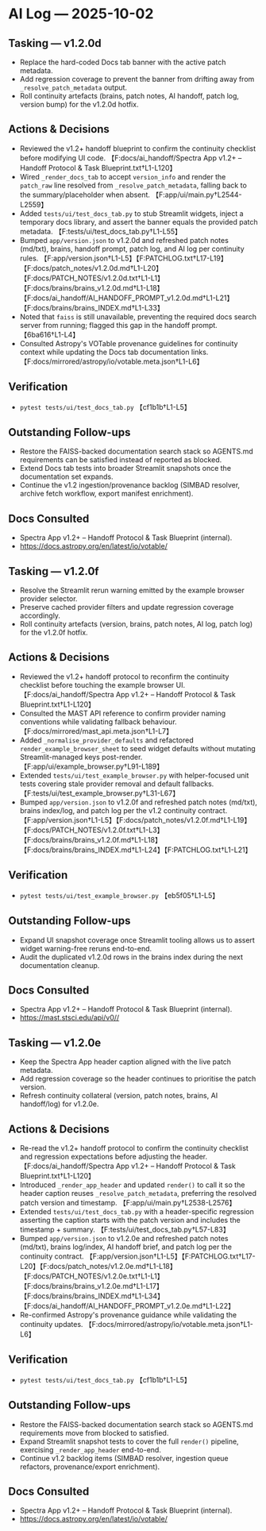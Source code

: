 # AI Log — 2025-10-02

## Tasking — v1.2.0d
- Replace the hard-coded Docs tab banner with the active patch metadata.
- Add regression coverage to prevent the banner from drifting away from `_resolve_patch_metadata` output.
- Roll continuity artefacts (brains, patch notes, AI handoff, patch log, version bump) for the v1.2.0d hotfix.

## Actions & Decisions
- Reviewed the v1.2+ handoff blueprint to confirm the continuity checklist before modifying UI code. 【F:docs/ai_handoff/Spectra App v1.2+ – Handoff Protocol & Task Blueprint.txt†L1-L120】
- Wired `_render_docs_tab` to accept `version_info` and render the `patch_raw` line resolved from `_resolve_patch_metadata`, falling back to the summary/placeholder when absent. 【F:app/ui/main.py†L2544-L2559】
- Added `tests/ui/test_docs_tab.py` to stub Streamlit widgets, inject a temporary docs library, and assert the banner equals the provided patch metadata. 【F:tests/ui/test_docs_tab.py†L1-L55】
- Bumped `app/version.json` to v1.2.0d and refreshed patch notes (md/txt), brains, handoff prompt, patch log, and AI log per continuity rules. 【F:app/version.json†L1-L5】【F:PATCHLOG.txt†L17-L19】【F:docs/patch_notes/v1.2.0d.md†L1-L20】【F:docs/PATCH_NOTES/v1.2.0d.txt†L1-L1】【F:docs/brains/brains_v1.2.0d.md†L1-L18】【F:docs/ai_handoff/AI_HANDOFF_PROMPT_v1.2.0d.md†L1-L21】【F:docs/brains/brains_INDEX.md†L1-L33】
- Noted that `faiss` is still unavailable, preventing the required docs search server from running; flagged this gap in the handoff prompt. 【6ba616†L1-L4】
- Consulted Astropy's VOTable provenance guidelines for continuity context while updating the Docs tab documentation links. 【F:docs/mirrored/astropy/io/votable.meta.json†L1-L6】

## Verification
- `pytest tests/ui/test_docs_tab.py` 【cf1b1b†L1-L5】

## Outstanding Follow-ups
- Restore the FAISS-backed documentation search stack so AGENTS.md requirements can be satisfied instead of reported as blocked.
- Extend Docs tab tests into broader Streamlit snapshots once the documentation set expands.
- Continue the v1.2 ingestion/provenance backlog (SIMBAD resolver, archive fetch workflow, export manifest enrichment).

## Docs Consulted
- Spectra App v1.2+ – Handoff Protocol & Task Blueprint (internal).
- https://docs.astropy.org/en/latest/io/votable/

## Tasking — v1.2.0f
- Resolve the Streamlit rerun warning emitted by the example browser provider selector.
- Preserve cached provider filters and update regression coverage accordingly.
- Roll continuity artefacts (version, brains, patch notes, AI log, patch log) for the v1.2.0f hotfix.

## Actions & Decisions
- Reviewed the v1.2+ handoff protocol to reconfirm the continuity checklist before touching the example browser UI. 【F:docs/ai_handoff/Spectra App v1.2+ – Handoff Protocol & Task Blueprint.txt†L1-L120】
- Consulted the MAST API reference to confirm provider naming conventions while validating fallback behaviour. 【F:docs/mirrored/mast_api.meta.json†L1-L7】
- Added `_normalise_provider_defaults` and refactored `render_example_browser_sheet` to seed widget defaults without mutating Streamlit-managed keys post-render. 【F:app/ui/example_browser.py†L91-L189】
- Extended `tests/ui/test_example_browser.py` with helper-focused unit tests covering stale provider removal and default fallbacks. 【F:tests/ui/test_example_browser.py†L31-L67】
- Bumped `app/version.json` to v1.2.0f and refreshed patch notes (md/txt), brains index/log, and patch log per the v1.2 continuity contract. 【F:app/version.json†L1-L5】【F:docs/patch_notes/v1.2.0f.md†L1-L19】【F:docs/PATCH_NOTES/v1.2.0f.txt†L1-L3】【F:docs/brains/brains_v1.2.0f.md†L1-L18】【F:docs/brains/brains_INDEX.md†L1-L24】【F:PATCHLOG.txt†L1-L21】

## Verification
- `pytest tests/ui/test_example_browser.py` 【eb5f05†L1-L5】

## Outstanding Follow-ups
- Expand UI snapshot coverage once Streamlit tooling allows us to assert widget warning-free reruns end-to-end.
- Audit the duplicated v1.2.0d rows in the brains index during the next documentation cleanup.

## Docs Consulted
- Spectra App v1.2+ – Handoff Protocol & Task Blueprint (internal).
- https://mast.stsci.edu/api/v0//

## Tasking — v1.2.0e
- Keep the Spectra App header caption aligned with the live patch metadata.
- Add regression coverage so the header continues to prioritise the patch version.
- Refresh continuity collateral (version, patch notes, brains, AI handoff/log) for v1.2.0e.

## Actions & Decisions
- Re-read the v1.2+ handoff protocol to confirm the continuity checklist and regression expectations before adjusting the header. 【F:docs/ai_handoff/Spectra App v1.2+ – Handoff Protocol & Task Blueprint.txt†L1-L120】
- Introduced `_render_app_header` and updated `render()` to call it so the header caption reuses `_resolve_patch_metadata`, preferring the resolved patch version and timestamp. 【F:app/ui/main.py†L2538-L2576】
- Extended `tests/ui/test_docs_tab.py` with a header-specific regression asserting the caption starts with the patch version and includes the timestamp + summary. 【F:tests/ui/test_docs_tab.py†L57-L83】
- Bumped `app/version.json` to v1.2.0e and refreshed patch notes (md/txt), brains log/index, AI handoff brief, and patch log per the continuity contract. 【F:app/version.json†L1-L5】【F:PATCHLOG.txt†L17-L20】【F:docs/patch_notes/v1.2.0e.md†L1-L18】【F:docs/PATCH_NOTES/v1.2.0e.txt†L1-L1】【F:docs/brains/brains_v1.2.0e.md†L1-L17】【F:docs/brains/brains_INDEX.md†L1-L34】【F:docs/ai_handoff/AI_HANDOFF_PROMPT_v1.2.0e.md†L1-L22】
- Re-confirmed Astropy's provenance guidance while validating the continuity updates. 【F:docs/mirrored/astropy/io/votable.meta.json†L1-L6】

## Verification
- `pytest tests/ui/test_docs_tab.py` 【cf1b1b†L1-L5】

## Outstanding Follow-ups
- Restore the FAISS-backed documentation search stack so AGENTS.md requirements move from blocked to satisfied.
- Expand Streamlit snapshot tests to cover the full `render()` pipeline, exercising `_render_app_header` end-to-end.
- Continue v1.2 backlog items (SIMBAD resolver, ingestion queue refactors, provenance/export enrichment).

## Docs Consulted
- Spectra App v1.2+ – Handoff Protocol & Task Blueprint (internal).
- https://docs.astropy.org/en/latest/io/votable/
